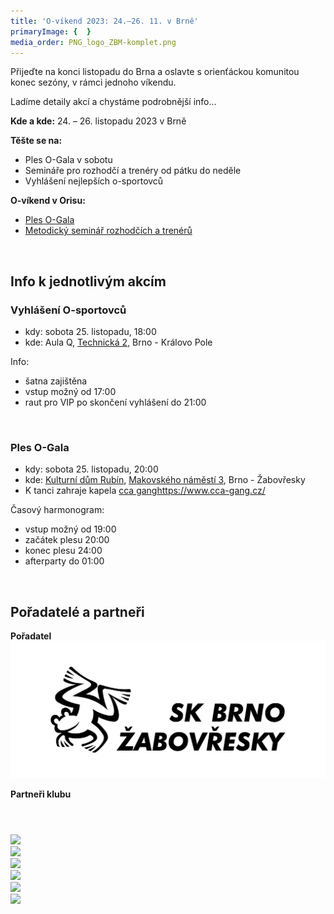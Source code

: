 ```yaml
---
title: 'O-víkend 2023: 24.–26. 11. v Brně'
primaryImage: {  }
media_order: PNG_logo_ZBM-komplet.png
---
```


Přijeďte na konci listopadu do Brna a oslavte s orienťáckou komunitou konec sezóny, v rámci jednoho víkendu.

Ladíme detaily akcí a chystáme podrobnější info...

**Kde a kde:** 24. – 26. listopadu 2023 v Brně

**Těšte se na:**
* Ples O-Gala v sobotu
* Semináře pro rozhodčí a trenéry od pátku do neděle
* Vyhlášení nejlepších o-sportovců

**O-víkend v Orisu:**
* [Ples O-Gala](https://oris.orientacnisporty.cz/Zavod?id=8022)
* [Metodický seminář rozhodčích a trenérů](https://oris.orientacnisporty.cz/Zavod?id=8023)

<p>&nbsp;</p>

## Info k jednotlivým akcím

### Vyhlášení O-sportovců
* kdy: sobota 25. listopadu, 18:00
* kde: Aula Q, [Technická 2](https://maps.app.goo.gl/SnqAcX66hG5V92BC8), Brno - Královo Pole

Info:
* šatna zajištěna
* vstup možný od 17:00
* raut pro VIP po skončení vyhlášení do 21:00

<p>&nbsp;</p>

### Ples O-Gala
* kdy: sobota 25. listopadu, 20:00
* kde: [Kulturní dům Rubín](https://www.kdrubin.cz/), [Makovského náměstí 3](https://maps.app.goo.gl/M5Hd8696jQbSqK3HA), Brno - Žabovřesky
* K tanci zahraje kapela [cca gang]()https://www.cca-gang.cz/

Časový harmonogram:
* vstup možný od 19:00
* začátek plesu 20:00
* konec plesu 24:00
* afterparty do 01:00

<p>&nbsp;</p>

## Pořadatelé a partneři
**Pořadatel**
![PNG_logo_ZBM-komplet](PNG_logo_ZBM-komplet.png?resize=691,300 "PNG_logo_ZBM-komplet")

**Partneři klubu**

<section>
    <header class="main">
    </header>
              <div class="row align-items-center">
    <div class="col-md-6">
        <a href="https://www.brno.cz/uvodni-strana/" target="_blank">
        <img class="sponsors--img" src="/sponsors/Brno.svg">
        </a>
    </div>
    <div class="col-md-6">
        <a href="https://www.kr-jihomoravsky.cz/" target="_blank">
        <img class="sponsors--img" src="/sponsors/JMK.svg">
        </a>
    </div>
    <div class="col-md-6">
        <a href="http://www.revos.cz/" target="_blank">
        <img class="sponsors--img" src="/sponsors/Revos.svg">
        </a>
    </div>
    <div class="col-md-6">
        <a href="https://www.naskok.cz/" target="_blank">
        <img class="sponsors--img" src="/sponsors/Naskok.svg">
        </a>
    </div>
    <div class="col-md-6">
        <a href="https://www.sap.com/cz/products/business-one.html" target="_blank">
        <img class="sponsors--img" src="/sponsors/SAP.svg">
        </a>
    </div>
    <div class="col-md-6">
        <a href="https://www.cus-sportujsnami.cz/" target="_blank">
        <img class="sponsors--img" src="/sponsors/Sportuj.svg">
        </a>
    </div>
<!-- Nadace OB neprispela
     <div class="col-md-6">
        <a href="https://www.obnadace.cz/" target="_blank">
        <img class="sponsors--img" src="http://www.orientacnisporty.cz/upload/ilustracni-obrazky/nadaceob.PNG">
        </a>
    </div>-->
</div>
    </section>